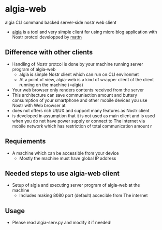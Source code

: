 # algia-web
algia CLI command backed server-side nostr web client

- [algia](https://github.com/mattn/algia) is a tool and very simple client for using micro blog application with Nostr protcol developped by [mattn](https://github.com/mattn)

## Difference with other clients
- Handling of Nostr protcol is done by your machine running server program of algia-web
  - algia is simple Nostr client which can run on CLI environmet
  - At a point of view, algia-web is a kind of wrapper client of the client running on the machine (=algia)
- Your web browser only renders contents received from the server
- This architecture can save communiaction amount and buttery consumption of your smartphone and other mobile devices you use Nostr with Web browser at
- does not offers rich UI/UX and support many features as Nostr client
- is developed in assumption that it is not used as main client and is used when you do not have power supply or connect to The internet via mobile network which has restriction of total communication amount
r
## Requiements 
- A machine which can be accessible from your device
  - Mostly the machine must have global IP address

## Needed steps to use algia-web client
- Setup of algia and executing server program of algia-web at the machine
  - Includes making 8080 port (default) accecible from The internet

## Usage
- Please read algia-serv.py and modify it if needed!

